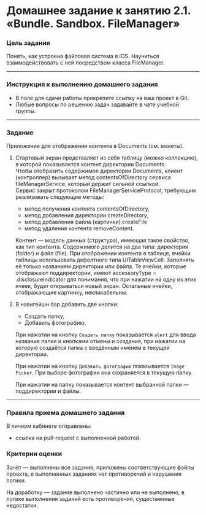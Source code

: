 # Домашнее задание к занятию 2.1. «Bundle. Sandbox. FileManager»

### Цель задания

Понять, как устроена файловая система в iOS. Научиться взаимодействовать с ней посредством класса FileManager.

---

### Инструкция к выполнению домашнего задания  
* В поле для сдачи работы прикрепите ссылку на ваш проект в Git.
* Любые вопросы по решению задач задавайте в чате учебной группы.

---

### Задание

Приложение для отображения контента в Documents (см. макеты).  
1. Стартовый экран представляет из себя таблицу (можно коллекцию), в которой показывается контент директории Documents.   
Чтобы отобразить содержимое директории Documents, клиент (контроллер) вызывает метод contentsOfDirectory сервиса fileManagerService, который держит сильной ссылкой.  
Сервис закрыт протоколом FileManagerServiceProtocol, требующим реализовать следующие методы: 
    - метод получения контента contentsOfDirectory, 
    - метод добавления директории createDirectory, 
    - метод добавления файла (картинки) createFile 
    - метод удаления контента removeContent.  

    Контент — модель данных (структура), имеющая такое свойство, как тип контента. Содержимого делится на два типа: директория (folder) и файл (file). 
    При отображении контента в таблице, ячейки таблицы использовать дефолтного типа UITableViewCell. Заполнять её только названием директории или файла. Те ячейки, которые отображают поддиректории, имеют accessoryType = .disclosureIndicator для понимания, что при нажатии на одну из этих ячеек, будет открываться новый экран. Остальные ячейки, отображающие картинку, некликабельны. 

2. В навигейшн бар добавить две кнопки:
    * Создать папку,
    * Добавить фотографию.

    При нажатии на кнопку `Создать папку` показывается `alert` для ввода названия папки и кнопками отмены и создания, при нажатии на которую создаётся папка с введённым именем в текущей директории. 

    При нажатии на кнопку `Добавить фотографию` показывается `Image Picker`. При выборе фотографии она сохраняется в текущую папку.

    При нажатии на папку показывается контент выбранной папки — поддиректории и файлы.

---

### Правила приема домашнего задания

В личном кабинете отправлены:

- ссылка на pull-request с выполненной работой.

### Критерии оценки

Зачёт — выполнены все задания, приложены соответствующие файлы проекта, в выполненных заданиях нет противоречий и нарушения логики.

На доработку — задание выполнено частично или не выполнено, в логике выполнения заданий есть противоречия, существенные недостатки.

